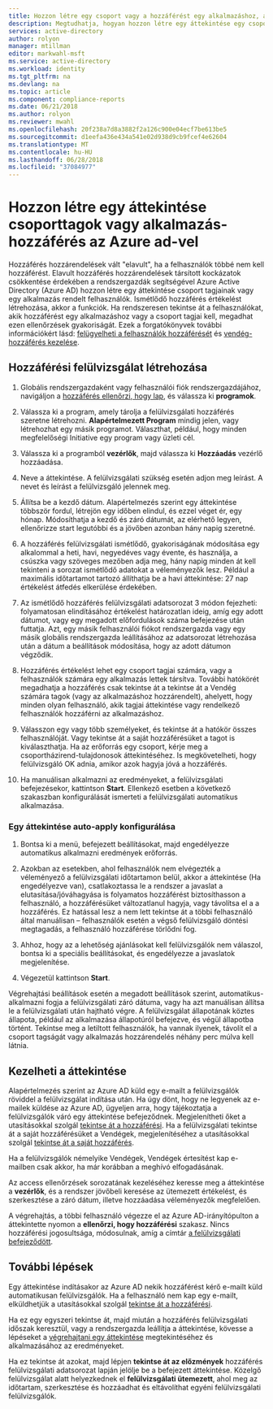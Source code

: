 ```yaml
---
title: Hozzon létre egy csoport vagy a hozzáférést egy alkalmazáshoz, az Azure ad-vel rendelkező felhasználók tagjai egy áttekintése |} Microsoft Docs
description: Megtudhatja, hogyan hozzon létre egy áttekintése egy csoport vagy az alkalmazáshoz hozzáféréssel rendelkező felhasználók tagjai számára.
services: active-directory
author: rolyon
manager: mtillman
editor: markwahl-msft
ms.service: active-directory
ms.workload: identity
ms.tgt_pltfrm: na
ms.devlang: na
ms.topic: article
ms.component: compliance-reports
ms.date: 06/21/2018
ms.author: rolyon
ms.reviewer: mwahl
ms.openlocfilehash: 20f238a7d8a3882f2a126c900e04ecf7be613be5
ms.sourcegitcommit: d1eefa436e434a541e02d938d9cb9fcef4e62604
ms.translationtype: MT
ms.contentlocale: hu-HU
ms.lasthandoff: 06/28/2018
ms.locfileid: "37084977"
---
```

# <a name="create-an-access-review-of-group-members-or-application-access-with-azure-ad"></a>Hozzon létre egy áttekintése csoporttagok vagy alkalmazás-hozzáférés az Azure ad-vel

Hozzáférés hozzárendelések vált "elavult", ha a felhasználók többé nem kell hozzáférést. Elavult hozzáférés hozzárendelések társított kockázatok csökkentése érdekében a rendszergazdák segítségével Azure Active Directory (Azure AD) hozzon létre egy áttekintése csoport tagjainak vagy egy alkalmazás rendelt felhasználók. Ismétlődő hozzáférés értékelést létrehozása, akkor a funkciók. Ha rendszeresen tekintse át a felhasználókat, akik hozzáférést egy alkalmazáshoz vagy a csoport tagjai kell, megadhat ezen ellenőrzések gyakoriságát. Ezek a forgatókönyvek további információkért lásd: [felügyelheti a felhasználók hozzáférését](active-directory-azure-ad-controls-manage-user-access-with-access-reviews.md) és [vendég-hozzáférés kezelése](active-directory-azure-ad-controls-manage-guest-access-with-access-reviews.md). 

## <a name="create-an-access-review"></a>Hozzáférési felülvizsgálat létrehozása

1. Globális rendszergazdaként vagy felhasználói fiók rendszergazdájához, navigáljon a [hozzáférés ellenőrzi, hogy lap](https://portal.azure.com/#blade/Microsoft_AAD_ERM/DashboardBlade/), és válassza ki **programok**.

2. Válassza ki a program, amely tárolja a felülvizsgálati hozzáférés szeretne létrehozni. **Alapértelmezett Program** mindig jelen, vagy létrehozhat egy másik programot. Választhat, például, hogy minden megfelelőségi Initiative egy program vagy üzleti cél.

3. Válassza ki a programból **vezérlők**, majd válassza ki **Hozzáadás** vezérlő hozzáadása.

4. Neve a áttekintése. A felülvizsgálati szükség esetén adjon meg leírást. A nevet és leírást a felülvizsgáló jelennek meg.

5. Állítsa be a kezdő dátum. Alapértelmezés szerint egy áttekintése többször fordul, létrejön egy időben elindul, és ezzel véget ér, egy hónap. Módosíthatja a kezdő és záró dátumát, az elérhető legyen, ellenőrizze start legutóbbi és a jövőben azonban hány napig szeretné.

6. A hozzáférés felülvizsgálati ismétlődő, gyakoriságának módosítása egy alkalommal a heti, havi, negyedéves vagy évente, és használja, a csúszka vagy szöveges mezőben adja meg, hány napig minden át kell tekinteni a sorozat ismétlődő adatokat a véleményezők lesz. Például a maximális időtartamot tartozó állíthatja be a havi áttekintése: 27 nap értékelést átfedés elkerülése érdekében. 

7.  Az ismétlődő hozzáférés felülvizsgálati adatsorozat 3 módon fejezheti: folyamatosan elindításához értékelést határozatlan ideig, amíg egy adott dátumot, vagy egy megadott előfordulások száma befejezése után futtatja. Azt, egy másik felhasználói fiókot rendszergazda vagy egy másik globális rendszergazda leállításához az adatsorozat létrehozása után a dátum a beállítások módosítása, hogy az adott dátumon végződik.

8. Hozzáférés értékelést lehet egy csoport tagjai számára, vagy a felhasználók számára egy alkalmazás lettek társítva. További hatókörét megadhatja a hozzáférés csak tekintse át a tekintse át a Vendég számára tagok (vagy az alkalmazáshoz hozzárendelt), ahelyett, hogy minden olyan felhasználó, akik tagjai áttekintése vagy rendelkező felhasználók hozzáférni az alkalmazáshoz.

9. Válasszon egy vagy több személyeket, és tekintse át a hatókör összes felhasználóját. Vagy tekintse át a saját hozzáférésüket a tagot is kiválaszthatja. Ha az erőforrás egy csoport, kérje meg a csoportházirend-tulajdonosok áttekintéséhez. Is megkövetelheti, hogy felülvizsgáló OK adnia, amikor azok hagyja jóvá a hozzáférés.

10. Ha manuálisan alkalmazni az eredményeket, a felülvizsgálati befejezésekor, kattintson **Start**.  Ellenkező esetben a következő szakaszban konfigurálását ismerteti a felülvizsgálati automatikus alkalmazása.

### <a name="configuring-an-access-review-with-auto-apply"></a>Egy áttekintése auto-apply konfigurálása

1.  Bontsa ki a menü, befejezett beállításokat, majd engedélyezze automatikus alkalmazni eredmények erőforrás. 

2.  Azokban az esetekben, ahol felhasználók nem elvégezték a véleményező a felülvizsgálati időtartamon belül, akkor a áttekintése (Ha engedélyezve van), csatlakoztassa le a rendszer a javaslat a elutasítása/jóváhagyása is folyamatos hozzáférést biztosíthasson a felhasználó, a hozzáférésüket változatlanul hagyja, vagy távolítsa el a a hozzáférés. Ez hatással lesz a nem lett tekintse át a többi felhasználó által manuálisan – felhasználók esetén a végső felülvizsgáló döntési megtagadás, a felhasználó hozzáférése törlődni fog.

3.  Ahhoz, hogy az a lehetőség ajánlásokat kell felülvizsgálók nem válaszol, bontsa ki a speciális beállításokat, és engedélyezze a javaslatok megjelenítése.
 
4.  Végezetül kattintson **Start**.

Végrehajtási beállítások esetén a megadott beállítások szerint, automatikus-alkalmazni fogja a felülvizsgálati záró dátuma, vagy ha azt manuálisan állítsa le a felülvizsgálati után hajtható végre. A felülvizsgálat állapotának köztes állapota, például az alkalmazása állapotúról befejezve, és végül állapotba történt. Tekintse meg a letiltott felhasználók, ha vannak ilyenek, távolít el a csoport tagságát vagy alkalmazás hozzárendelés néhány perc múlva kell látnia.


## <a name="manage-the-access-review"></a>Kezelheti a áttekintése

Alapértelmezés szerint az Azure AD küld egy e-mailt a felülvizsgálók röviddel a felülvizsgálat indítása után. Ha úgy dönt, hogy ne legyenek az e-mailek küldése az Azure AD, ügyeljen arra, hogy tájékoztatja a felülvizsgálók váró egy áttekintése befejeződnek. Megjelenítheti őket a utasításokkal szolgál [tekintse át a hozzáférési](active-directory-azure-ad-controls-perform-access-review.md). Ha a felülvizsgálati tekintse át a saját hozzáférésüket a Vendégek, megjelenítéséhez a utasításokkal szolgál [tekintse át a saját hozzáférés](active-directory-azure-ad-controls-perform-access-review.md).

Ha a felülvizsgálók némelyike Vendégek, Vendégek értesítést kap e-mailben csak akkor, ha már korábban a meghívó elfogadásának.

Az access ellenőrzések sorozatának kezeléséhez keresse meg a áttekintése a **vezérlők**, és a rendszer jövőbeli keresése az ütemezett értékelést, és szerkesztése a záró dátum, illetve hozzáadása véleményezők megfelelően. 

A végrehajtás, a többi felhasználó végezze el az Azure AD-irányítópulton a áttekintette nyomon a **ellenőrzi, hogy hozzáférési** szakasz. Nincs hozzáférési jogosultsága, módosulnak, amíg a címtár [a felülvizsgálati befejeződött](active-directory-azure-ad-controls-complete-access-review.md).

## <a name="next-steps"></a>További lépések

Egy áttekintése indításakor az Azure AD nekik hozzáférést kérő e-mailt küld automatikusan felülvizsgálók. Ha a felhasználó nem kap egy e-mailt, elküldhetjük a utasításokkal szolgál [tekintse át a hozzáférési](active-directory-azure-ad-controls-perform-access-review.md). 

Ha ez egy egyszeri tekintse át, majd miután a hozzáférés felülvizsgálati időszak keresztül, vagy a rendszergazda leállítja a áttekintése, kövesse a lépéseket a [végrehajtani egy áttekintése](active-directory-azure-ad-controls-complete-access-review.md) megtekintéséhez és alkalmazásához az eredményeket.  

Ha ez tekintse át azokat, majd lépjen **tekintse át az előzmények** hozzáférés felülvizsgálati adatsorozat lapján jelölje be a befejezett áttekintése.  Közelgő felülvizsgálat alatt helyezkednek el **felülvizsgálati ütemezett**, ahol meg az időtartam, szerkesztése és hozzáadhat és eltávolíthat egyéni felülvizsgálati felülvizsgálók.
